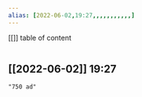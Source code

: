 ```yaml
---
alias: [2022-06-02,19:27,,,,,,,,,,,]
---
```

[[]]
table of content
```toc
```

[[2022-06-02]] 19:27
- 
```query
"750 ad"
```